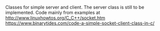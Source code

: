 Classes for simple server and client.
The server class is still to be implemented.
Code mainly from examples at
http://www.linuxhowtos.org/C_C++/socket.htm
https://www.binarytides.com/code-a-simple-socket-client-class-in-c/
